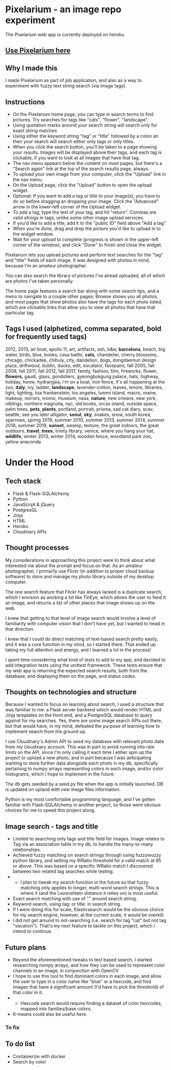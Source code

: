 # Pixelarium - an image repo experiment

The Pixelarium web app is currently deployed on heroku.

## [Use Pixelarium here](https://pixelarium.herokuapp.com/)

## Why I made this

I made Pixelarium as part of job application, and also as a way to experiment with fuzzy text string search (via image tags).

## Instructions

- On the Pixelarium home page, you can type in search terms to find pictures. Try searches for tags like "cats", "flower", "landscape".
- Using quotation marks around your search string will search only for exact string matches
- Using either the keyword string "tag" or "title" followed by a colon an then your search will search either only tags or only titles. 
- When you click the search button, you'll be taken to a page showing your results. Images will be displayed above their tags, and each tag is clickable, if you want to look at all images that have that tag.
- The nav menu appears below the content on most pages, but there's a "Search again" link at the top of the search results page, always.
- To upload your own image from your computer, click the "Upload" link in the nav menu.
- On the Upload page, click the "Upload" button to open the upload widget. 
- Optional: If you want to add a tag or title to your image(s), you have to do so before dragging an dropping your image. Click the "Advanced" arrow in the lower-left corner of the Upload widget.
- To add a tag, type the text of your tag, and hit "return". Commas are valid strings in tags, unlike some other image upload services.
- If you'd like to add a title, add it to the "public ID" field above "Add a tag"
- When you're done, drag and drop the picture you'd like to upload in to the widget window. 
- Wait for your upload to complete (progress is shown in the upper-left corner of the window), and click "Done" to finish and close the widget.

Pixelarium lets you upload pictures and perform text searches for the "tag" and "title" fields of each image. It was designed with photos in mind, because I'm an amateur photographer. 

You can also search the library of pictures I've alread uploaded, all of which are photos I've taken personally.

The home page features a search bar along with some search tips, and a menu to navigate to a couple other pages: Browse shows you all photos, and most pages that show photos also have the tags for each photo listed, which are clickable links that allow you to view all photos that have that particular tag.

## Tags I used (alphetized, comma separated, **bold** for frequently used tags)

2012, 2013, air boat, apollo 11, art, artifacts, ash, b&w, **barcelona**, beach, big water, birds, blue, books, casa batllo, **cats**, chandelier, cherry blossoms, chicago, chickadee, chihuly, city, dandelion, dogs, dongdaemun design plaza, driftwood, dublin, ducks, edit, escalator, facepaint, fall 2005, fall 2008, fall 2011, fall 2012, fall 2017, family, fashion, film, fireworks, flower, **flowers**, gaudi, glass, gondoliers, gyeongbokgung palace, hats, highway, holiday, home, hydrangea, i'm on a boat, iron fence, it's all happening at the zoo, **italy**, ivy, ladder, **landscape**, lavender-cotton, leaves, lenore, libraries, light, lighting, lisa frankenstein, los angeles, lummi island, macro, maine, makeup, mirrors, momo, museum, nasa, **nature**, new orleans, new york, niblings, northern magnolia, nyc, old books, orcas island, outside space, palm trees, **pets**, **plants**, portland, portrait, prisma, sad cat diary, scav, seattle, see you later alligator, **seoul**, **sky**, snakes, snow, south korea, sparrows, spring 2019, summer 2010, summer 2013, summer 2014, summer 2018, summer 2019, **sunset**, swamp, texture, the great indoors, the great outdoors, **travel**, **trees**, trinity library, venice, where you hang your hat, **wildlife**, winter 2013, winter 2014, wooden fence, woodland park zoo, yellow anaconda 


# Under the Hood

## Tech stack

- Flask & Flask-SQLAlchemy
- Python
- JavaScript & jQuery
- PostgresQL
- Jinja
- HTML
- Heroku
- Cloudinary APIs

## Thought processes

My considerations in approaching this project were to think about what interested me about the prompt and focus on that. As an amateur photographer, I primarily use Flickr (in addition to proper cloud backup software) to store and manage my photo library outside of my desktop computer. 

The one search feature that Flickr has always lacked is a duplicate search, which I envision as working a lot like TinEye, which allows the user to feed it an image, and returns a list of other places that image shows up on the web.

I knew that getting to that level of image search would involve a level of familiarity with computer vision that I don't have yet, but I wanted to head in that direction. 

I knew that I could do direct matching of text-based search pretty easily, and it was a core function in my mind, so I started there. That ended up taking my full attention and energy, and I learned a lot in the process!

I spent time considering what kind of tests to add to my app, and decided to add integration tests using the unittest framework. These tests ensure that my web app is returning the expected search results, both from the database, and displaying them on the page, and status codes. 

## Thoughts on technologies and structure

Because I wanted to focus on learning about search, I used a structure that was familiar to me: a Flask server backend which would render HTML and Jinja templates on the front end, and a PostgreSQL database to query against for my searches. Yes, there are some image search APIs out there, but that would have, in my mind, defeated the purpose of learning how to implement search from the ground up. 

I use Cloudinary's Admin API to seed my database with relevant photo data from my cloudinary account. This was in part to avoid running into rate limits on the API, since I'm only calling it each time I either spin up the project or upload a new photo, and in part because I was anticipating wanting to store further data alongside each photo in my db, specifically pertaining to numpy arrays representing colors in each image, and/or color histograms, which I hope to implement in the future.

The db gets seeded by a seed.py file when the app is initially launched. DB is updated on uplaod with new image files information.

Python is my most comfortable programming language, and I've gotten familiar with Flask-SQLAlchemy in another project, so those were obvious choices for me to speed this project along.

 ## Image search - tags and title

 - Limited to searching only tags and title field for images. Image relates to Tag via an association table in my db, to handle the many-to-many relationships.
 - Achieved fuzzy matching on search strings through using fuzzywuzzy python library, and setting my WRatio threshold for a valid match at 85 or above. This was based on a specific WRatio match I discovered between two related tag searches while testing.
 - - I plan to tweak my search function in the future so that fuzzy matching only applies to longer, multi-word search strings. This is where it (and the Levenshtein distance it relies on) is most useful. 
 - Exact search matching with use of "" around search string.
 - Keyword search, using tag: or title: in search string.
 - If I were doing this for scale, Elasticsearch would be the obvious choice for my search engine, however, at the current scale, it would be overkill.
 - I did not get around to not-searching (i.e. search for tag "cat" but not tag "vacation"). That's my next feature to tackle on this project, which I intend to continue.

## Future plans

- Beyond the aforementioned tweaks to text based search, I started researching numpy arrays, and how they can be used to represent color channels in an image, in conjunction with OpenCV
- I hope to use this tool to find dominant colors in each image, and allow the user to type in a color name like "blue" or a hexcode, and find images that have a significant amount (I'd have to pick the threshold) of that color in it.
- - Hexcode search would require finding a dataset of color hexcodes, mapped into families/base colors. 
- K-means could also be useful here. 

### To fix

## To do list

- Containerize with docker
- Search by color